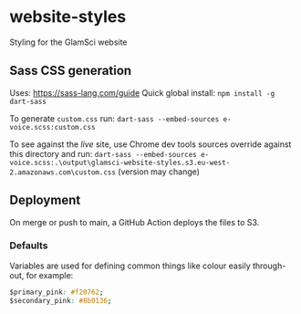 # website-styles

Styling for the GlamSci website

## Sass CSS generation

Uses: https://sass-lang.com/guide
Quick global install: `npm install -g dart-sass`

To generate `custom.css` run:
`dart-sass --embed-sources e-voice.scss:custom.css`

To see against the _live_ site, use Chrome dev tools sources override against this
directory and run:
`dart-sass --embed-sources e-voice.scss:.\output\glamsci-website-styles.s3.eu-west-2.amazonaws.com\custom.css` (version may change)

## Deployment

On merge or push to main, a GitHub Action deploys the files to S3.

### Defaults

Variables are used for defining common things like colour easily through-out, for
example:

``` css
$primary_pink: #f20762;
$secondary_pink: #8b0136;
```
